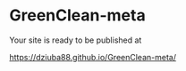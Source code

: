 # GreenClean-meta

Your site is ready to be published at 

https://dziuba88.github.io/GreenClean-meta/
